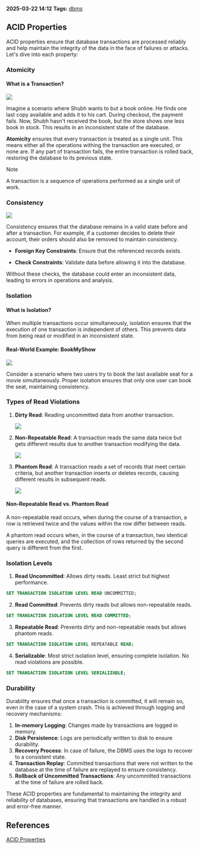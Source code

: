 **2025-03-22 14:12**
**Tags:** [dbms](../2%20-%20tags/dbms.md)

## ACID Properties

ACID properties ensure that database transactions are processed reliably and help maintain the integrity of the data in the face of failures or attacks. Let's dive into each property:

### Atomicity

#### What is a Transaction?

![](../attachments/Pasted%20image%2020250322141409.png)

Imagine a scenario where Shubh wants to but a book online. He finds one last copy available and adds it to his cart. During checkout, the payment fails. Now, Shubh hasn't received the book, but the store shows one less book in stock. This results in an inconsistent state of the database.

**Atomicity** ensures that every transaction is treated as a single unit. This means either all the operations withing the transaction are executed, or none are. If any part of transaction fails, the entire transaction is rolled back, restoring the database to its previous state. 

> [!NOTE]
> A transaction is a sequence of operations performed as a single unit of work.

### Consistency 

![](../attachments/Pasted%20image%2020250322142052.png)

Consistency ensures that the database remains in a valid state before and after a transaction. For example, if a customer decides to delete their account, their orders should also be removed to maintain consistency.

- **Foreign Key Constraints**: Ensure that the referenced records exists.

- **Check Constraints**: Validate data before allowing it into the database.

Without these checks, the database could enter an inconsistent data, leading to errors in operations and analysis.


### Isolation

#### What is Isolation?

When multiple transactions occur simultaneously, isolation ensures that the execution of one transaction is independent of others. This prevents data from being read or modified in an inconsistent state.

#### Real-World Example: BookMyShow

![](../attachments/Pasted%20image%2020250322142504.png)

Consider a scenario where two users try to book the last available seat for a movie simultaneously. Proper isolation ensures that only one user can book the seat, maintaining consistency.

### Types of Read Violations

1. **Dirty Read**: Reading uncommitted data from another transaction.

	![](../attachments/Pasted%20image%2020250322150956.png)

2. **Non-Repeatable Read**: A transaction reads the same data twice but gets different results due to another transaction modifying the data.

	![](../attachments/Pasted%20image%2020250323115251.png)

3. **Phantom Read**: A transaction reads a set of records that meet certain criteria, but another transaction inserts or deletes records, causing different results in subsequent reads.

	![](../attachments/Pasted%20image%2020250322151354.png)

#### Non-Repeatable Read vs. Phantom Read

A non-repeatable read occurs, when during the course of a transaction, a row is retrieved twice and the values within the row differ between reads.

A phantom read occurs when, in the course of a transaction, two identical queries are executed, and the collection of rows returned by the second query is different from the first.

### Isolation Levels

1. **Read Uncommitted**: Allows dirty reads. Least strict but highest performance.

```sql
SET TRANSACTION ISOLATION LEVEL READ UNCOMMITTED;
```

2. **Read Committed**: Prevents dirty reads but allows non-repeatable reads.

```sql
SET TRANSACTION ISOLATION LEVEL READ COMMITTED;
```

3. **Repeatable Read**: Prevents dirty and non-repeatable reads but allows phantom reads.

```sql
SET TRANSACTION ISOLATION LEVEL REPEATABLE READ;
```

4. **Serializable**: Most strict isolation level, ensuring complete isolation. No read violations are possible.

```sql
SET TRANSACTION ISOLATION LEVEL SERIALIZABLE;
```

### Durability

Durability ensures that once a transaction is committed, it will remain so, even in the case of a system crash. This is achieved through logging and recovery mechanisms:

1. **In-memory Logging**: Changes made by transactions are logged in memory.
2. **Disk Persistence**: Logs are periodically written to disk to ensure durability.
3. **Recovery Process**: In case of failure, the DBMS uses the logs to recover to a consistent state.
4. **Transaction Replay**: Committed transactions that were not written to the database at the time of failure are replayed to ensure consistency.
5. **Rollback of Uncommitted Transactions**: Any uncommitted transactions at the time of failure are rolled back.

These ACID properties are fundamental to maintaining the integrity and reliability of databases, ensuring that transactions are handled in a robust and error-free manner.

## References
[ACID Properties](https://nailyourinterview.org/interview-resources/dbms/acid-properties)